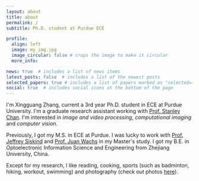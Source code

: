 ```yaml
---
layout: about
title: about
permalink: /
subtitle: Ph.D. student at Purdue ECE

profile:
  align: left
  image: my_img.jpg
  image_circular: false # crops the image to make it circular
  more_info:

news: true  # includes a list of news items
latest_posts: false  # includes a list of the newest posts
selected_papers: true # includes a list of papers marked as "selected={true}"
social: true  # includes social icons at the bottom of the page
---
```


I'm Xingguang Zhang, current a 3rd year Ph.D. student in ECE at Purdue University. I'm a graduate research assistant working with [Prof. Stanley Chan](https://engineering.purdue.edu/ChanGroup/stanleychan.html). I'm interested in *image and video processing*, *computational imaging* and *computer vision*. 

Previously, I got my M.S. in ECE at Purdue. I was lucky to work with [Prof. Jeffrey Siskind](https://engineering.purdue.edu/~qobi/) and [Prof. Juan Wachs](href="https://web.ics.purdue.edu/~jpwachs/) in my Master's study. I got my B.E. in Optoelectronic Information Science and Engineering from Zhejiang University, China.

Except for my research, I like reading, cooking, sports (such as badminton, hiking, workout, swimming) and photography (check out photos [here](https://www.flickr.com/photos/199499311@N08/)).